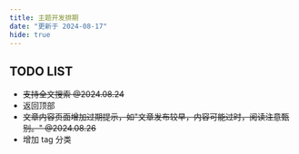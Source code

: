 ```yaml
---
title: 主题开发排期
date: "更新于 2024-08-17"
hide: true
---
```


## TODO LIST
- ~~支持全文搜索 @2024.08.24~~
- 返回顶部
- ~~文章内容页面增加过期提示，如"文章发布较早，内容可能过时，阅读注意甄别。" @2024.08.26~~
- 增加 tag 分类
